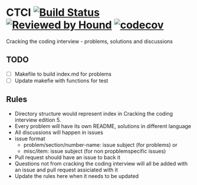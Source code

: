 # CTCI [![Build Status](https://travis-ci.com/sarathsp06/ctci.svg?branch=master)](https://travis-ci.com/sarathsp06/ctci) [![Reviewed by Hound](https://img.shields.io/badge/Reviewed_by-Hound-8E64B0.svg)](https://houndci.com) [![codecov](https://codecov.io/gh/sarathsp06/ctci/branch/master/graph/badge.svg)](https://codecov.io/gh/sarathsp06/ctci)

Cracking the coding interview - problems, solutions and discussions


## TODO
- [ ] Makefile to build index.md for problems
- [ ] Update makefie with functions for test 

## Rules
* Directory structure would represent index in Cracking the coding interview edition 5. 
* Every problem  will have its own README, solutions in different language
* All discussions will happen in issues
* issue format 
  - problem/section/number-name:  issue subject (for problems) or  
  - misc/item: issue subject (for non propblemspecific issues)
* Pull request should have an issue to back it
* Questions not from cracking the coding interview will all be added with an issue and pull request assiciated with it
* Update the rules here when it needs to be updated 
